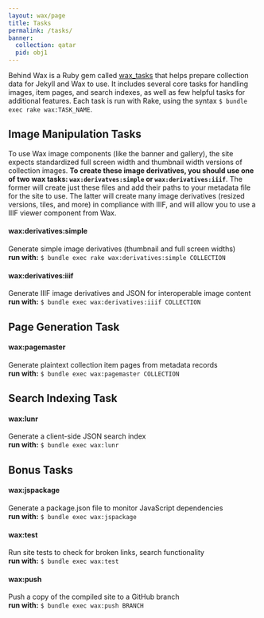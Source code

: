 ```yaml
---
layout: wax/page
title: Tasks
permalink: /tasks/
banner:
  collection: qatar
  pid: obj1
---
```


Behind Wax is a Ruby gem called [wax_tasks](https://github.com/minicomp/wax_tasks) that helps prepare collection data for Jekyll and Wax to use. It includes several core tasks for handling images, item pages, and search indexes, as well as few helpful tasks for additional features.
Each task is run with Rake, using the syntax `$ bundle exec rake wax:TASK_NAME`.

## Image Manipulation Tasks

To use Wax image components (like the banner and gallery), the site expects standardized full screen width and thumbnail width versions of collection images. **To create these image derivatives, you should use one of two wax tasks: `wax:derivatves:simple` or `wax:derivatives:iiif`**. The former will create just these files and add their paths to your metadata file for the site to use. The latter will create many image derivatives (resized versions, tiles, and more) in compliance with IIIF, and will allow you to use a IIIF viewer component from Wax.

#### wax:derivatives:simple

Generate simple image derivatives (thumbnail and full screen widths)<br>**run with:** `$ bundle exec rake wax:derivatives:simple COLLECTION`

#### wax:derivatives:iiif

Generate IIIF image derivatives and JSON for interoperable image content<br>**run with:** `$ bundle exec wax:derivatives:iiif COLLECTION`


## Page Generation Task

#### wax:pagemaster

Generate plaintext collection item pages from metadata records<br>**run with:** `$ bundle exec wax:pagemaster COLLECTION`


## Search Indexing Task

#### wax:lunr

Generate a client-side JSON search index<br>**run with:** `$ bundle exec wax:lunr`


## Bonus Tasks

#### wax:jspackage

Generate a package.json file to monitor JavaScript dependencies<br>**run with:** `$ bundle exec wax:jspackage`

#### wax:test

Run site tests to check for broken links, search functionality<br>**run with:** `$ bundle exec wax:test`

#### wax:push

Push a copy of the compiled site to a GitHub branch<br>**run with:** `$ bundle exec wax:push BRANCH`
